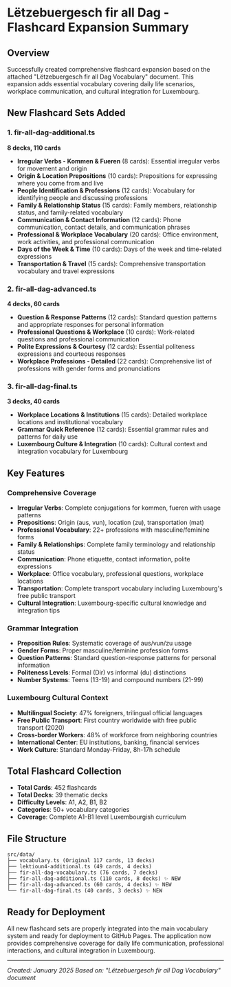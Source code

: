 # Lëtzebuergesch fir all Dag - Flashcard Expansion Summary

## Overview
Successfully created comprehensive flashcard expansion based on the attached "Lëtzebuergesch fir all Dag Vocabulary" document. This expansion adds essential vocabulary covering daily life scenarios, workplace communication, and cultural integration for Luxembourg.

## New Flashcard Sets Added

### 1. fir-all-dag-additional.ts
**8 decks, 110 cards**
- **Irregular Verbs - Kommen & Fueren** (8 cards): Essential irregular verbs for movement and origin
- **Origin & Location Prepositions** (10 cards): Prepositions for expressing where you come from and live
- **People Identification & Professions** (12 cards): Vocabulary for identifying people and discussing professions
- **Family & Relationship Status** (15 cards): Family members, relationship status, and family-related vocabulary
- **Communication & Contact Information** (12 cards): Phone communication, contact details, and communication phrases
- **Professional & Workplace Vocabulary** (20 cards): Office environment, work activities, and professional communication
- **Days of the Week & Time** (10 cards): Days of the week and time-related expressions
- **Transportation & Travel** (15 cards): Comprehensive transportation vocabulary and travel expressions

### 2. fir-all-dag-advanced.ts
**4 decks, 60 cards**
- **Question & Response Patterns** (12 cards): Standard question patterns and appropriate responses for personal information
- **Professional Questions & Workplace** (10 cards): Work-related questions and professional communication
- **Polite Expressions & Courtesy** (12 cards): Essential politeness expressions and courteous responses
- **Workplace Professions - Detailed** (22 cards): Comprehensive list of professions with gender forms and pronunciations

### 3. fir-all-dag-final.ts
**3 decks, 40 cards**
- **Workplace Locations & Institutions** (15 cards): Detailed workplace locations and institutional vocabulary
- **Grammar Quick Reference** (12 cards): Essential grammar rules and patterns for daily use
- **Luxembourg Culture & Integration** (10 cards): Cultural context and integration vocabulary for Luxembourg

## Key Features

### Comprehensive Coverage
- **Irregular Verbs**: Complete conjugations for kommen, fueren with usage patterns
- **Prepositions**: Origin (aus, vun), location (zu), transportation (mat)
- **Professional Vocabulary**: 22+ professions with masculine/feminine forms
- **Family & Relationships**: Complete family terminology and relationship status
- **Communication**: Phone etiquette, contact information, polite expressions
- **Workplace**: Office vocabulary, professional questions, workplace locations
- **Transportation**: Complete transport vocabulary including Luxembourg's free public transport
- **Cultural Integration**: Luxembourg-specific cultural knowledge and integration tips

### Grammar Integration
- **Preposition Rules**: Systematic coverage of aus/vun/zu usage
- **Gender Forms**: Proper masculine/feminine profession forms
- **Question Patterns**: Standard question-response patterns for personal information
- **Politeness Levels**: Formal (Dir) vs informal (du) distinctions
- **Number Systems**: Teens (13-19) and compound numbers (21-99)

### Luxembourg Cultural Context
- **Multilingual Society**: 47% foreigners, trilingual official languages
- **Free Public Transport**: First country worldwide with free public transport (2020)
- **Cross-border Workers**: 48% of workforce from neighboring countries
- **International Center**: EU institutions, banking, financial services
- **Work Culture**: Standard Monday-Friday, 8h-17h schedule

## Total Flashcard Collection
- **Total Cards**: 452 flashcards
- **Total Decks**: 39 thematic decks
- **Difficulty Levels**: A1, A2, B1, B2
- **Categories**: 50+ vocabulary categories
- **Coverage**: Complete A1-B1 level Luxembourgish curriculum

## File Structure
```
src/data/
├── vocabulary.ts (Original 117 cards, 13 decks)
├── lektioun4-additional.ts (49 cards, 4 decks)
├── fir-all-dag-vocabulary.ts (76 cards, 7 decks)
├── fir-all-dag-additional.ts (110 cards, 8 decks) ✨ NEW
├── fir-all-dag-advanced.ts (60 cards, 4 decks) ✨ NEW
└── fir-all-dag-final.ts (40 cards, 3 decks) ✨ NEW
```

## Ready for Deployment
All new flashcard sets are properly integrated into the main vocabulary system and ready for deployment to GitHub Pages. The application now provides comprehensive coverage for daily life communication, professional interactions, and cultural integration in Luxembourg.

---
*Created: January 2025*
*Based on: "Lëtzebuergesch fir all Dag Vocabulary" document*
